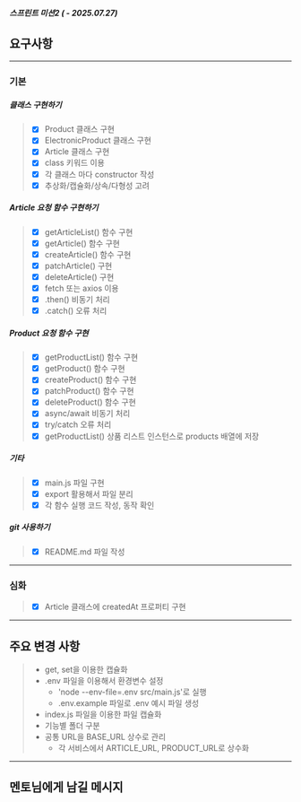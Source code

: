 ##### 스프린트 미션2 ( - 2025.07.27)
## 요구사항
---
### 기본
##### 클래스 구현하기
> - [x] Product 클래스 구현
> - [x] ElectronicProduct 클래스 구현
> - [x] Article 클래스 구현
> - [x] class 키워드 이용
> - [x] 각 클래스 마다 constructor 작성
> - [x] 추상화/캡슐화/상속/다형성 고려
##### Article 요청 함수 구현하기
> - [x] getArticleList() 함수 구현
> - [x] getArticle() 함수 구현
> - [x] createArticle() 함수 구현
> - [x] patchArticle() 구현
> - [x] deleteArticle() 구현
> - [x] fetch 또는 axios 이용
> - [x] .then() 비동기 처리
> - [x] .catch() 오류 처리
##### Product 요청 함수 구현
> - [x] getProductList() 함수 구현
> - [x] getProduct() 함수 구현
> - [x] createProduct() 함수 구현
> - [x] patchProduct() 함수 구현
> - [x] deleteProduct() 함수 구현
> - [x] async/await 비동기 처리
> - [x] try/catch 오류 처리
> - [x] getProductList() 상품 리스트 인스턴스로 products 배열에 저장
##### 기타
> - [x] main.js 파일 구현
> - [x] export 활용해서 파일 분리
> - [x] 각 함수 실행 코드 작성, 동작 확인
##### git 사용하기
> - [x] README.md 파일 작성
---
### 심화
> - [x] Article 클래스에 createdAt 프로퍼티 구현
---
## 주요 변경 사항
> - get, set을 이용한 캡슐화
> - .env 파일을 이용해서 환경변수 설정
>   - 'node --env-file=.env src/main.js'로 실행
>   - .env.example 파일로 .env 예시 파일 생성
> - index.js 파일을 이용한 파일 캡슐화
> - 기능별 폴더 구분
> - 공통 URL을 BASE_URL 상수로 관리
>   - 각 서비스에서 ARTICLE_URL, PRODUCT_URL로 상수화
---
## 멘토님에게 남길 메시지